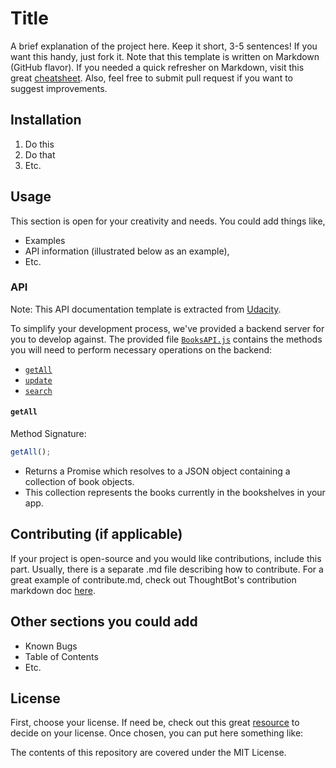 # Title

A brief explanation of the project here. Keep it short, 3-5 sentences! If you want this handy, just fork it. Note that this template is written on Markdown (GitHub flavor). If you needed a quick refresher on Markdown, visit this great [cheatsheet](https://www.markdownguide.org/cheat-sheet/). Also, feel free to submit pull request if you want to suggest improvements. 

## Installation

1. Do this
2. Do that
3. Etc.

## Usage

This section is open for your creativity and needs. You could add things like,

-   Examples
-   API information (illustrated below as an example),
-   Etc.

### API

Note: This API documentation template is extracted from [Udacity](https://github.com/udacity/reactnd-project-myreads-starter/edit/master/README.md).

To simplify your development process, we've provided a backend server for you to develop against. The provided file [`BooksAPI.js`](src/BooksAPI.js) contains the methods you will need to perform necessary operations on the backend:

-   [`getAll`](#getall)
-   [`update`](#update)
-   [`search`](#search)

#### `getAll`

Method Signature:

```js
getAll();
```

-   Returns a Promise which resolves to a JSON object containing a collection of book objects.
-   This collection represents the books currently in the bookshelves in your app.

## Contributing (if applicable)

If your project is open-source and you would like contributions, include this part. Usually, there is a separate .md file describing how to contribute. For a great example of contribute.md, check out ThoughtBot's contribution markdown doc [here](https://github.com/thoughtbot/factory_bot/blob/master/CONTRIBUTING.md).

## Other sections you could add

-   Known Bugs
-   Table of Contents
-   Etc.

## License

First, choose your license. If need be, check out this great [resource](https://choosealicense.com/) to decide on your license. Once chosen, you can put here something like:

The contents of this repository are covered under the MIT License.
